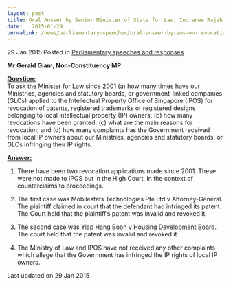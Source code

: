 ```yaml
---
layout: post
title: Oral Answer by Senior Minister of State for Law, Indranee Rajah SC, to Parliamentary Question on revocation of patents
date:   2015-01-29
permalink: /news/parliamentary-speeches/oral-answer-by-sms-on-revocation-of-patents
---
```


29 Jan 2015 Posted in [Parliamentary speeches and responses](/news/parliamentary-speeches) 

**Mr Gerald Giam, Non-Constituency MP**

**<u>Question:</u>**  
To ask the Minister for Law since 2001 (a) how many times have our Ministries, agencies and statutory boards, or government-linked companies (GLCs) applied to the Intellectual Property Office of Singapore (IPOS) for revocation of patents, registered trademarks or registered designs belonging to local intellectual property (IP) owners; (b) how many revocations have been granted; (c) what are the main reasons for revocation; and (d) how many complaints has the Government received from local IP owners about our Ministries, agencies and statutory boards, or GLCs infringing their IP rights. 

**<u>Answer:</u>**  

1. There have been two revocation applications made since 2001.  These were not made to IPOS but in the High Court, in the context of counterclaims to proceedings. 

2. The first case was Mobilestats Technologies Pte Ltd v Attorney-General. The plaintiff claimed in court that the defendant had infringed its patent.  The Court held that the plaintiff’s patent was invalid and revoked it.  

3. The second case was Yiap Hang Boon v Housing Development Board. The court held that the patent was invalid and revoked it.

4. The Ministry of Law and IPOS have not received any other complaints which allege that the Government has infringed the IP rights of local IP owners. 



<p class="right-side-updated">Last updated on 29 Jan 2015</p> 
